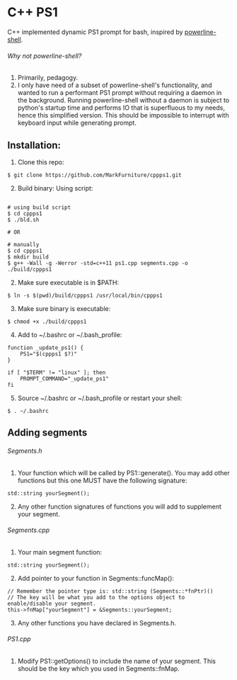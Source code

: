 # C++ PS1

C++ implemented dynamic PS1 prompt for bash, inspired by [powerline-shell](https://github.com/b-ryan/powerline-shell).

###### Why not powerline-shell?
1. Primarily, pedagogy.
2. I only have need of a subset of powerline-shell's functionality, and wanted to run a performant PS1 prompt without requiring a daemon in the background. Running powerline-shell without a daemon is subject to python's startup time and performs IO that is superfluous to my needs, hence this simplified version. This should be impossible to interrupt with keyboard input while generating prompt.

## Installation:

1. Clone this repo:
```
$ git clone https://github.com/MarkFurniture/cppps1.git
```
2. Build binary:
Using script:
```

# using build script
$ cd cppps1
$ ./bld.sh

# OR

# manually
$ cd cppps1
$ mkdir build
$ g++ -Wall -g -Werror -std=c++11 ps1.cpp segments.cpp -o ./build/cppps1
```
2. Make sure executable is in $PATH:
```
$ ln -s $(pwd)/build/cppps1 /usr/local/bin/cppps1
```
3. Make sure binary is executable:
```
$ chmod +x ./build/cppps1
```
4. Add to ~/.bashrc or ~/.bash_profile:
```
function _update_ps1() {
    PS1="$(cppps1 $?)"
}

if [ "$TERM" != "linux" ]; then
    PROMPT_COMMAND="_update_ps1"
fi
```
5. Source ~/.bashrc or ~/.bash_profile or restart your shell:
```
$ . ~/.bashrc
```

## Adding segments
###### Segments.h
1. Your function which will be called by PS1::generate(). You may add other functions but this one MUST have the following signature:
```
std::string yourSegment();
```
2. Any other function signatures of functions you will add to supplement your segment.

###### Segments.cpp
1. Your main segment function:
```
std::string yourSegment();
```
2. Add pointer to your function in Segments::funcMap():
```
// Remember the pointer type is: std::string (Segments::*fnPtr)()
// The key will be what you add to the options object to enable/disable your segment.
this->fnMap["yourSegment"] = &Segments::yourSegment;
```
3. Any other functions you have declared in Segments.h.

###### PS1.cpp
1. Modify PS1::getOptions() to include the name of your segment. This should be the key which you used in Segments::fnMap.
